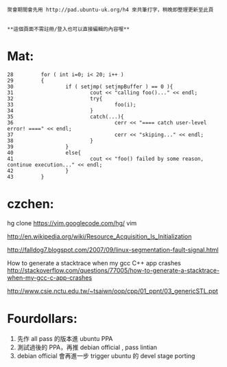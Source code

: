     聚會期間會先用 http://pad.ubuntu-uk.org/h4 來共筆打字，稍晚即整理更新至此頁


    **這個頁面不需註冊/登入也可以直接編輯的內容喔**




# Mat:



    28         for ( int i=0; i< 20; i++ )
    29         {
    30                 if ( setjmp( setjmpBuffer ) == 0 ){
    31                         cout << "calling foo()..." << endl;
    32                         try{
    33                                 foo(i);
    34                         }
    35                         catch(...){
    36                                 cerr << "==== catch user-level error! ====" << endl;
    37                                 cerr << "skiping..." << endl;
    38                         }
    39                 }
    40                 else{
    41                         cout << "foo() failed by some reason, continue execution..." << endl;
    42                 }
    43         }



# czchen:


hg clone <https://vim.googlecode.com/hg/>   vim

<http://en.wikipedia.org/wiki/Resource_Acquisition_Is_Initialization>  

<http://falldog7.blogspot.com/2007/09/linux-segmentation-fault-signal.html>  



How to generate a stacktrace when my gcc C++ app crashes
<http://stackoverflow.com/questions/77005/how-to-generate-a-stacktrace-when-my-gcc-c-app-crashes>  

<http://www.csie.nctu.edu.tw/~tsaiwn/oop/cpp/01_ppnt/03_genericSTL.ppt>  


# Fourdollars:


1. 先作 all pass 的版本進 ubuntu PPA
2. 測試過後的 PPA，再推 debian official , pass lintian
3. debian official 會再進一步 trigger  ubuntu 的 devel stage porting
